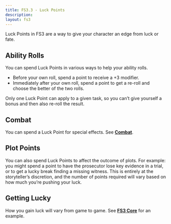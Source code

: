 ```yaml
---
title: FS3.3 - Luck Points
description:
layout: fs3
---
```


Luck Points in FS3 are a way to give your character an edge from luck or fate.

## Ability Rolls

You can spend Luck Points in various ways to help your ability rolls.

* Before your own roll, spend a point to receive a +3 modifier.
* Immediately after your own roll, spend a point to get a re-roll and choose the better of the two rolls.

Only one Luck Point can apply to a given task, so you can’t give yourself a bonus and then also re-roll the result.

## Combat

You can spend a Luck Point for special effects.  See **[Combat](/fs3/fs3-3/combat#luck)**.

## Plot Points

You can also spend Luck Points to affect the outcome of plots. For example: you might spend a point to have the prosecutor lose key evidence in a trial, or to get a lucky break finding a missing witness. This is entirely at the storyteller’s discretion, and the number of points required will vary based on how much you’re pushing your luck.

## Getting Lucky

How you gain luck will vary from game to game.  See **[FS3 Core](/fs3/fs3-3/core)** for an example.